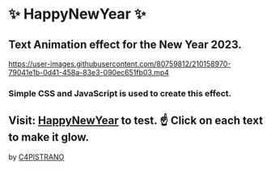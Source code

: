 # :sparkles: HappyNewYear :sparkles:

## Text Animation effect for the New Year 2023. 


https://user-images.githubusercontent.com/80759812/210158970-79041e1b-0d41-458a-83e3-090ec651fb03.mp4


### Simple CSS and JavaScript is used to create this effect.

## Visit: [HappyNewYear](https://c4pistrano.github.io/HappyNewYear/) to test. :point_up: Click on each text to make it glow.

 


by [C4PISTRANO](https://github.com/C4PISTRANO)

